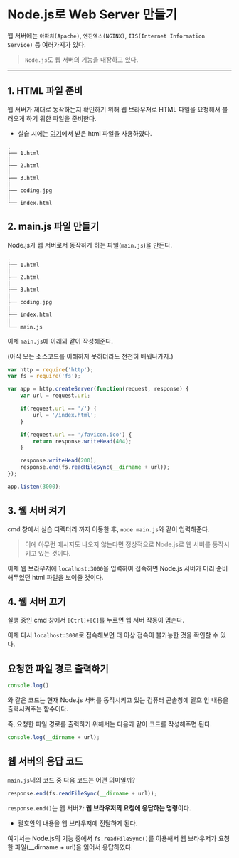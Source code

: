 # Node.js로 Web Server 만들기

웹 서버에는 `아파치(Apache)`, `엔진엑스(NGINX)`, `IIS(Internet Information Service)` 등 여러가지가 있다.
> `Node.js`도 웹 서버의 기능을 내장하고 있다.

---

## 1. HTML 파일 준비

웹 서버가 제대로 동작하는지 확인하기 위해 웹 브라우저로 HTML 파일을 요청해서 불러오게 하기 위한 파일을 준비한다.
- 실습 시에는 [여기](https://github.com/web-n/web1_html_internet)에서 받은 html 파일을 사용하였다.

```
.
├── 1.html
|
├── 2.html
|
├── 3.html
|
├── coding.jpg
| 
└── index.html
```

## 2. main.js 파일 만들기

Node.js가 웹 서버로서 동작하게 하는 파일(`main.js`)을 만든다.

```
.
├── 1.html
|
├── 2.html
|
├── 3.html
|
├── coding.jpg
| 
├── index.html
|
└── main.js
```

이제 `main.js`에 아래와 같이 작성해준다.

(아직 모든 소스코드를 이해하지 못하더라도 천천히 배워나가자.)

```javascript
var http = require('http');
var fs = require('fs');

var app = http.createServer(function(request, response) {
    var url = request.url;

    if(request.url == '/') {
        url = '/index.html';
    }

    if(request.url == '/favicon.ico') {
        return response.writeHead(404);
    }

    response.writeHead(200);
    response.end(fs.readHileSync(__dirname + url));
});

app.listen(3000);
```

## 3. 웹 서버 켜기

cmd 창에서 실습 디렉터리 까지 이동한 후, `node main.js`와 같이 입력해준다.
> 이에 아무런 메시지도 나오지 않는다면 정상적으로 Node.js로 웹 서버를 동작시키고 있는 것이다.

이제 웹 브라우저에 `localhost:3000`을 입력하여 접속하면 Node.js 서버가 미리 준비해두었던 html 파일을 보여줄 것이다.

## 4. 웹 서버 끄기

실행 중인 cmd 창에서 `[Ctrl]+[C]`를 누르면 웹 서버 작동이 멈춘다.

이제 다시 `localhost:3000`로 접속해보면 더 이상 접속이 불가능한 것을 확인할 수 있다.

## 요청한 파일 경로 출력하기

```javascript 
console.log()
```

와 같은 코드는 현재 Node.js 서버를 동작시키고 있는 컴퓨터 콘솔창에 괄호 안 내용을 출력시켜주는 함수이다.

즉, 요청한 파일 경로를 출력하기 위해서는 다음과 같이 코드를 작성해주면 된다.

```javascript
console.log(__dirname + url);
```

## 웹 서버의 응답 코드

`main.js`내의 코드 중 다음 코드는 어떤 의미일까?

```javascript
response.end(fs.readFileSync(__dirname + url));
```

`response.end()`는 웹 서버가 **웹 브라우저의 요청에 응답하는 명령**이다.
- 괄호안의 내용을 웹 브라우저에 전달하게 된다.

여기서는 Node.js의 기능 중에서 `fs.readFileSync()`를 이용해서 웹 브라우저가 요청한 파일(__dirname + url)을 읽어서 응답하였다.